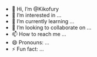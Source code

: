 - 👋 Hi, I’m @Kikofury
- 👀 I’m interested in ...
- 🌱 I’m currently learning ...
- 💞️ I’m looking to collaborate on ...
- 📫 How to reach me ...
- 😄 Pronouns: ...
- ⚡ Fun fact: ...

<!---
Kikofury/Kikofury is a ✨ special ✨ repository because its `README.md` (this file) appears on your GitHub profile.
You can click the Preview link to take a look at your changes.
--->
